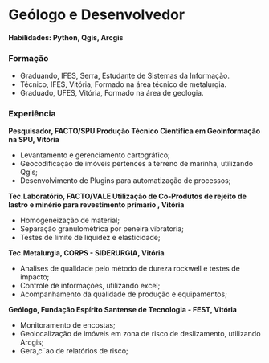 # Geólogo e Desenvolvedor

#### Habilidades: Python, Qgis, Arcgis

### Formação
- Graduando, IFES, Serra, Estudante de Sistemas da Informação.
- Técnico, IFES, Vitória, Formado na área técnico de metalurgia.
- Graduado, UFES, Vitória, Formado na área de geologia.

### Experiência
**Pesquisador, FACTO/SPU Produção Técnico Cientifica em Geoinformação na SPU, Vitória**
- Levantamento e gerenciamento cartográfico;
- Geocodificação de imóveis pertences a terreno de marinha, utilizando Qgis;
- Desenvolvimento de Plugins para automatização de processos;

**Tec.Laboratório, FACTO/VALE Utilização de Co-Produtos de rejeito de lastro e minério para revestimento primário , Vitória**
- Homogeneização de material;
- Separação granulométrica por peneira vibratoria;
- Testes de limite de liquidez e elasticidade;

**Tec.Metalurgia, CORPS - SIDERURGIA, Vitória**
- Analises de qualidade pelo método de dureza rockwell e testes de impacto;
- Controle de informações, utilizando excel;
- Acompanhamento da qualidade de produção e equipamentos;

**Geólogo, Fundação Espírito Santense de Tecnologia - FEST, Vitória**
- Monitoramento de encostas;
- Geolocalização de imóveis em zona de risco de deslizamento, utilizando Arcgis;
- Gera¸c˜ao de relatórios de risco;
